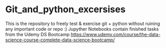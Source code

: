 # Git_and_python_excersises
This is the repository to freely test &amp; exercise git + python without ruining any important code or repo :)
Jupyther Notebooks contain finished tasks from the Udemy DS Bootcamp https://www.udemy.com/course/the-data-science-course-complete-data-science-bootcamp/
